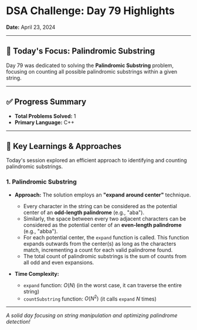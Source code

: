 # DSA Challenge: Day 79 Highlights

**Date:** April 23, 2024

---

## 🎯 Today's Focus: Palindromic Substring

Day 79 was dedicated to solving the **Palindromic Substring** problem, focusing on counting all possible palindromic substrings within a given string.

---

## ✅ Progress Summary

-   **Total Problems Solved:** 1
-   **Primary Language:** C++

---

## 🧠 Key Learnings & Approaches

Today's session explored an efficient approach to identifying and counting palindromic substrings.

### 1. Palindromic Substring

-   **Approach:** The solution employs an **"expand around center"** technique.

    -   Every character in the string can be considered as the potential center of an **odd-length palindrome** (e.g., "aba").
    -   Similarly, the space between every two adjacent characters can be considered as the potential center of an **even-length palindrome** (e.g., "abba").
    -   For each potential center, the `expand` function is called. This function expands outwards from the center(s) as long as the characters match, incrementing a count for each valid palindrome found.
    -   The total count of palindromic substrings is the sum of counts from all odd and even expansions.

-   **Time Complexity:**
    -   `expand` function: $O(N)$ (in the worst case, it can traverse the entire string)
    -   `countSubstring` function: $O(N^2)$ (it calls `expand` $N$ times)

---

_A solid day focusing on string manipulation and optimizing palindrome detection!_
